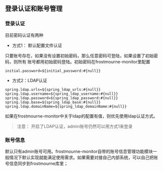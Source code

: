 ## 登录认证和账号管理

### 登录认证
目前密码认证有两种

* 方式1： 默认配置文件认证

只要账号存在，如果没有设置初始密码，那么任意密码可登陆，如果设置了初始密码，则所有
账号都用初始密码登陆。初始密码在frostmourne-monitor里配置

```
initial.password=${initial_password:#{null}}
```

* 方式2：LDAP认证

```
spring.ldap.urls=${spring_ldap_urls:#{null}}
spring.ldap.username=${spring_ldap_username:#{null}}
spring.ldap.password=${spring_ldap_password:#{null}}
spring.ldap.base=${spring_ldap_base:#{null}}
spring.ldap.domainName=${spring_ldap_domainName:#{null}}
```

如果在frostmourne-monitor中关于ldap的配置有值，则优先使用ldap认证方式。

> 注意： 开启了LDAP认证，admin账号仍然可以用方式1来登录

### 账号信息

默认只有admin账号可用。frostmourne-monitor自带的账号信息管理功能模块一般情况下默认实现就能满足使用需求。如果需要对接自己内部系统，可以自己把账号信息同步到frostmourne库里；